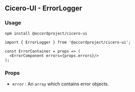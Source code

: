 ## Cicero-UI - ErrorLogger

### Usage

```
npm install @accordproject/cicero-ui
```

```
import { ErrorLogger } from '@accordproject/cicero-ui';

const ErrorContainer = props => (
  <ErrorComponent errors={props.errors}/>
);
```

### Props

- `error` : An `array` which contains error objects.
